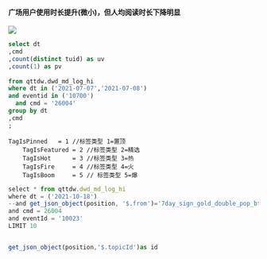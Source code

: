 #### 广场用户使用时长提升(微小)，但人均阅读时长下降明显

![](/Users/admin/Desktop/code/my_study/笔记/趣头条/工作/img/image2021-10-12_19-38-17.png)





```sql
select dt
,cmd
,count(distinct tuid) as uv 
,count(1) as pv
	
from qttdw.dwd_md_log_hi 
where dt in ('2021-07-07','2021-07-08')
and eventid in ('10700')
  and cmd = '26004'
group by dt
,cmd
;
```

````
TagIsPinned   = 1 //标签类型 1=置顶
	TagIsFeatured = 2 //标签类型 2=精选
	TagIsHot      = 3 //标签类型 3=热
	TagIsFire     = 4 //标签类型 4=火
	TagIsBoom     = 5 // 标签类型 5=爆
````

```js
select * from qttdw.dwd_md_log_hi
where dt = ('2021-10-18')
--and get_json_object(position, '$.from')='7day_sign_gold_double_pop_btn'
and cmd = 26004
and eventId = '10023'
LIMIT 10


get_json_object(position,'$.topicId')as id
```

